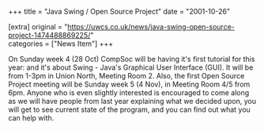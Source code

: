 +++
title = "Java Swing / Open Source Project"
date = "2001-10-26"

[extra]
original = "https://uwcs.co.uk/news/java-swing-open-source-project-1474488869225/"    
categories = ["News Item"]
+++

On Sunday week 4 (28 Oct) CompSoc will be having it's first tutorial for this year: and it's about Swing - Java's Graphical User Interface (GUI). It will be from 1-3pm in Union North, Meeting Room 2. Also, the first Open Source Project meeting will be Sunday week 5 (4 Nov), in Meeting Room 4/5 from 6pm. Anyone who is even slightly interested is encouraged to come along as we will have people from last year explaining what we decided upon, you will get to see current state of the program, and you can find out what you can help with.

